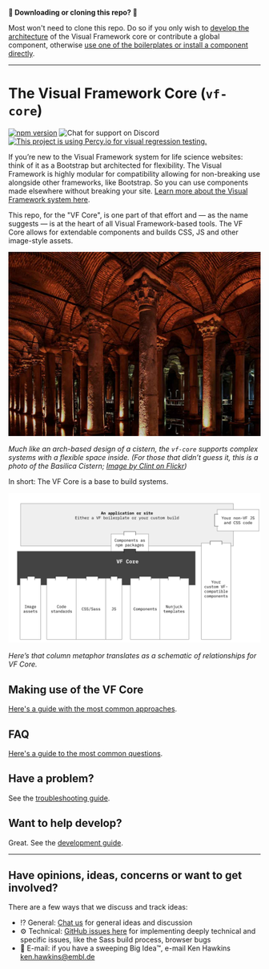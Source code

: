 
**👋 Downloading or cloning this repo? 🛑**

Most won't need to clone this repo. Do so if you only wish to [develop the architecture](https://visual-framework.github.io/vf-welcome/developing/) of the Visual Framework core or contribute a global component, otherwise [use one of the boilerplates or install a component directly](https://visual-framework.github.io/vf-welcome/). 

---

# The Visual Framework Core (`vf-core`)

[![npm version](https://badge.fury.io/js/%40visual-framework%2Fvf-core.svg)](https://badge.fury.io/js/%40visual-framework%2Fvf-core) ![Chat for support on Discord](https://discordapp.com/api/guilds/596668639004983296/widget.png?style=shield) [![This project is using Percy.io for visual regression testing.](https://percy.io/static/images/percy-badge.svg)](https://percy.io/EMBL/EMBL-Visual-Framework)

If you’re new to the Visual Framework system for life science websites: think of it as a Bootstrap but architected for flexibility. The Visual Framework is highly modular for compatibility allowing for non-breaking use alongside other frameworks, like Bootstrap. So you can use components made elsewhere without breaking your site. [Learn more about the Visual Framework system here](https://visual-framework.github.io/vf-welcome/).

This repo, for the "VF Core", is one part of that effort and — as the name suggests — is at the heart of all Visual Framework-based tools. The VF Core allows for extendable components and builds CSS, JS and other image-style assets.


<img src="README/intro_image.jpg" alt="Image of columns representing a metaphor for the VF Core" width="600" />

*Much like an arch-based design of a cistern, the `vf-core` supports complex systems with a flexible space inside. (For those that didn’t guess it, this is a photo of the Basilica Cistern; [Image by Clint on Flickr](https://www.flickr.com/photos/amberandclint/4086669134/in/photolist-7e8fmE-nGAs7L-5ANpRm-bbDtk2-8fW4a-eZi5N3-5RRtw5-3KvouK-6K6fLC-48S7Tv-m1BVz9-77ZEvU-58GPp8-6ygYZw-5ANs87-5ANp2Q-48S9K6-gr8bps-evst93-7Vyo1U-evpjTg-e1EWNm-dUwmxf-q4ZFUa-auYW6V-7fFJXo-bstDTF-euKd7K-e9LAh3-5zSVSn-evpkb8-dtp995-5k2ATs-aj5HWY-8jbFnQ-MGp6W-57mU2S-bAKj6C-djW5iW-HVYU44-buCcrw-e6JLkQ-djW4bp-7DHGCa-av2Auo-28gPqDR-ea68SD-48S8hT-btjZH8-48W95A/))*

In short: The VF Core is a base to build systems.

<img src="README/diagram.svg" alt="Schematic of VF Core" />

*Here’s that column metaphor translates as a schematic of relationships for VF Core.*

## Making use of the VF Core

[Here's a guide with the most common approaches](https://visual-framework.github.io/vf-welcome/building/).

## FAQ

[Here's a guide to the most common questions](https://visual-framework.github.io/vf-welcome/#faq).

## Have a problem?

See the [troubleshooting guide](https://visual-framework.github.io/vf-welcome/troubleshooting).

## Want to help develop?

Great. See the [development guide](https://visual-framework.github.io/vf-welcome/developing/).

---

## Have opinions, ideas, concerns or want to get involved?

There are a few ways that we discuss and track ideas:

- ⁉ General: [Chat us](https://discord.gg/XHAvkUX) for general ideas and discussion
- ⚙️ Technical: [GitHub issues here](https://github.com/visual-framework/vf-core/issues) for implementing deeply technical and specific issues, like the Sass build process, browser bugs
- 🏢 E-mail: if you have a sweeping Big Idea™️, e-mail Ken Hawkins <ken.hawkins@embl.de>

